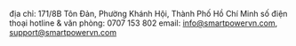 địa chỉ: 171/8B Tôn Đản, Phường Khánh Hội, Thành Phố Hồ Chí Minh 
số điện thoại hotline & văn phòng: 0707 153 802
email: info@smartpowervn.com, support@smartpowervn.com
